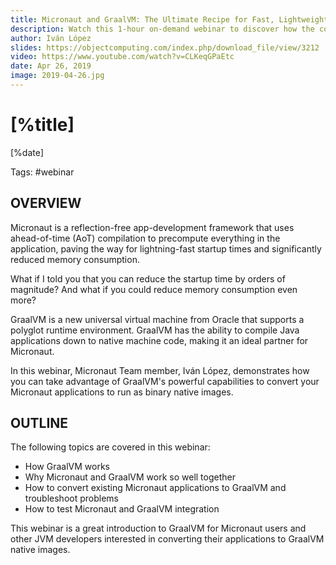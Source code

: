```yaml
---
title: Micronaut and GraalVM: The Ultimate Recipe for Fast, Lightweight, Powerful Apps
description: Watch this 1-hour on-demand webinar to discover how the combined power of GraalVM and Micronaut results in even faster, more lightweight applications than you can build using each tool on its own.
author: Iván López
slides: https://objectcomputing.com/index.php/download_file/view/3212
video: https://www.youtube.com/watch?v=CLKeqGPaEtc
date: Apr 26, 2019
image: 2019-04-26.jpg
---
```


# [%title]

[%date]

Tags: #webinar

## OVERVIEW

Micronaut is a reflection-free app-development framework that uses ahead-of-time (AoT) compilation to precompute everything in the application, paving the way for lightning-fast startup times and significantly reduced memory consumption.

What if I told you that you can reduce the startup time by orders of magnitude? And what if you could reduce memory consumption even more?

GraalVM is a new universal virtual machine from Oracle that supports a polyglot runtime environment. GraalVM has the ability to compile Java applications down to native machine code, making it an ideal partner for Micronaut.

In this webinar, Micronaut Team member, Iván López, demonstrates how you can take advantage of GraalVM's powerful capabilities to convert your Micronaut applications to run as binary native images.

## OUTLINE

The following topics are covered in this webinar:

- How GraalVM works
- Why Micronaut and GraalVM work so well together
- How to convert existing Micronaut applications to GraalVM and troubleshoot problems
- How to test Micronaut and GraalVM integration

This webinar is a great introduction to GraalVM for Micronaut users and other JVM developers interested in converting their applications to GraalVM native images.
